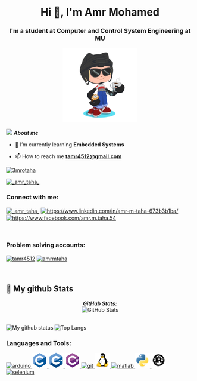 <h1 align="center">Hi 👋, I'm Amr Mohamed</h1>
<h3 align="center">I'm a student at Computer and Control System Engineering at MU</h3>

<div align=center>
        <img src="https://raw.githubusercontent.com/AhmedFathyDev/AhmedFathyDev/main/GitHub.png" alt="GitHub Octocat Drinking a Cup of Coffee" height="200">
</div>

 <img src="https://media.giphy.com/media/ObNTw8Uzwy6KQ/giphy.gif" width="30px">&nbsp;***About me***

- 🌱 I’m currently learning **Embedded Systems**

- 📫 How to reach me **tamr4512@gmail.com**

<p align="left"> <a href="https://github.com/ryo-ma/github-profile-trophy"><img src="https://github-profile-trophy.vercel.app/?username=3mrotaha" alt="3mrotaha" /></a> </p>

<p align="left"> <a href="https://twitter.com/_amr_taha_" target="blank"><img src="https://img.shields.io/twitter/follow/_amr_taha_?logo=twitter&style=for-the-badge" alt="_amr_taha_" /></a> </p>


<h3 align="left">Connect with me:</h3>
<p align="left">
<a href="https://twitter.com/_amr_taha_" target="blank"><img align="center" src="https://raw.githubusercontent.com/rahuldkjain/github-profile-readme-generator/master/src/images/icons/Social/twitter.svg" alt="_amr_taha_" height="30" width="40" /></a>
<a href="https://www.linkedin.com/in/amr-m-taha-673b3b1ba/" target="blank"><img align="center" src="https://raw.githubusercontent.com/rahuldkjain/github-profile-readme-generator/master/src/images/icons/Social/linked-in-alt.svg" alt="https://www.linkedin.com/in/amr-m-taha-673b3b1ba/" height="30" width="40" /></a>
<a href="https://fb.com/amr.m.taha.54" target="blank"><img align="center" src="https://raw.githubusercontent.com/rahuldkjain/github-profile-readme-generator/master/src/images/icons/Social/facebook.svg" alt="https://www.facebook.com/amr.m.taha.54" height="30" width="40" /></a>
</p>

<br/>
<h3 align="left">Problem solving accounts:</h3>
<p>
<a href="https://www.hackerrank.com/tamr4512" target="blank"><img align="center" src="https://raw.githubusercontent.com/rahuldkjain/github-profile-readme-generator/master/src/images/icons/Social/hackerrank.svg" alt="tamr4512" height="30" width="40" /></a>
<a href="https://codeforces.com/profile/amrmtaha" target="blank"><img align="center" src="https://raw.githubusercontent.com/rahuldkjain/github-profile-readme-generator/master/src/images/icons/Social/codeforces.svg" alt="amrmtaha" height="30" width="40" /></a>
</p>
<br/>

<!-- <div>
<p align = "center"><img  align="center" src="https://github-readme-stats.vercel.app/api/top-langs?username=3mrotaha&show_icons=true&locale=en&layout=compact" alt="3mrotaha" /></p>
</div> -->
<!-- <div>
<p align = "center">
&nbsp;<img align="left" width="400" height="250" src="https://github-readme-stats.vercel.app/api?username=3mrotaha&show_icons=true&locale=en" alt="3mrotaha" /> -->

<!-- <img align="right" width="400" height="350" src="https://github-readme-streak-stats.herokuapp.com/?user=3mrotaha&" alt="3mrotaha" />
</p>
<br/><br/>
</div>   -->


<h2>👀 My github Stats</h2>

<div>
<!--   <p align="center">
    <b><em>Now listening to:</em></b> <br/>
    <img src="https://spotify-github-profile.vercel.app/api/view?uid=Bhargavi-hash&cover_image=true&theme=novatorem" alt="Now Listenting to" />
  </p> -->
  
  <p align="center">
  <b><em>GitHub Stats:</em></b> <br/>
    <img src="https://github-readme-streak-stats.herokuapp.com/?user=3mrotaha&" alt="GitHub Stats" /> <br/><br/>
  
</div>

![My github status](https://github-readme-stats.vercel.app/api?username=3mrotaha&show_icons=true&include_all_commits=true)
![Top Langs](https://github-readme-stats.vercel.app/api/top-langs?username=3mrotaha&layout=compact)


<h3 align="left">Languages and Tools:</h3>
<p align="left"> <a href="https://www.arduino.cc/" target="_blank" rel="noreferrer"> <img src="https://cdn.worldvectorlogo.com/logos/arduino-1.svg" alt="arduino" width="40" height="40"/> </a> <a href="https://www.cprogramming.com/" target="_blank" rel="noreferrer"> <img src="https://raw.githubusercontent.com/devicons/devicon/master/icons/c/c-original.svg" alt="c" width="40" height="40"/> </a> <a href="https://www.w3schools.com/cpp/" target="_blank" rel="noreferrer"> <img src="https://raw.githubusercontent.com/devicons/devicon/master/icons/cplusplus/cplusplus-original.svg" alt="cplusplus" width="40" height="40"/> </a> <a href="https://www.w3schools.com/cs/" target="_blank" rel="noreferrer"> <img src="https://raw.githubusercontent.com/devicons/devicon/master/icons/csharp/csharp-original.svg" alt="csharp" width="40" height="40"/> </a> <a href="https://git-scm.com/" target="_blank" rel="noreferrer"> <img src="https://www.vectorlogo.zone/logos/git-scm/git-scm-icon.svg" alt="git" width="40" height="40"/> </a> <a href="https://www.linux.org/" target="_blank" rel="noreferrer"> <img src="https://raw.githubusercontent.com/devicons/devicon/master/icons/linux/linux-original.svg" alt="linux" width="40" height="40"/> </a> <a href="https://www.mathworks.com/" target="_blank" rel="noreferrer"> <img src="https://upload.wikimedia.org/wikipedia/commons/2/21/Matlab_Logo.png" alt="matlab" width="40" height="40"/> </a> <a href="https://www.python.org" target="_blank" rel="noreferrer"> <img src="https://raw.githubusercontent.com/devicons/devicon/master/icons/python/python-original.svg" alt="python" width="40" height="40"/> </a> <a href="https://www.rust-lang.org" target="_blank" rel="noreferrer"> <img src="https://raw.githubusercontent.com/devicons/devicon/master/icons/rust/rust-plain.svg" alt="rust" width="40" height="40"/> </a> <a href="https://www.selenium.dev" target="_blank" rel="noreferrer"> <img src="https://raw.githubusercontent.com/detain/svg-logos/780f25886640cef088af994181646db2f6b1a3f8/svg/selenium-logo.svg" alt="selenium" width="40" height="40"/> </a> </p>
